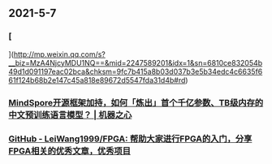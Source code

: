 
## 2021-5-7

### [
](http://mp.weixin.qq.com/s?__biz=MzA4NjcyMDU1NQ==&mid=2247589201&idx=1&sn=6810ce832054b49d1d091197eac02bca&chksm=9fc7b415a8b03d037b3e5b34edc4c6635f661f124b68b2e147c45a818e89672d5547fda31d4b#rd)

### [MindSpore开源框架加持，如何「炼出」首个千亿参数、TB级内存的中文预训练语言模型？ | 机器之心](https://www.jiqizhixin.com/articles/2021-05-06-6)

### [GitHub - LeiWang1999/FPGA: 帮助大家进行FPGA的入门，分享FPGA相关的优秀文章，优秀项目](https://github.com/LeiWang1999/FPGA)